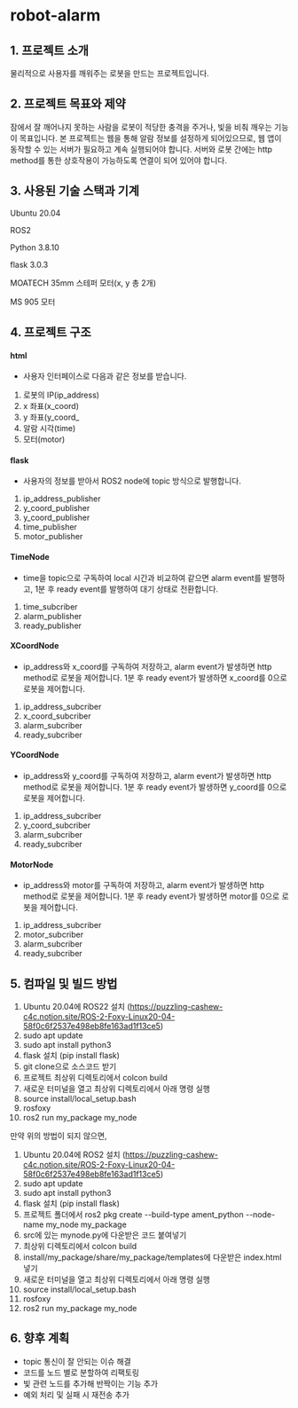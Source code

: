 # robot-alarm

## 1. 프로젝트 소개
  물리적으로 사용자를 깨워주는 로봇을 만드는 프로젝트입니다.

## 2. 프로젝트 목표와 제약
  잠에서 잘 깨어나지 못하는 사람을 로봇이 적당한 충격을 주거나, 빛을 비춰 깨우는 기능이 목표입니다.
본 프로젝트는 웹을 통해 알람 정보를 설정하게 되어있으므로, 웹 앱이 동작할 수 있는 서버가 필요하고 계속 실행되어야 합니다.
서버와 로봇 간에는 http method를 통한 상호작용이 가능하도록 연결이 되어 있어야 합니다.

## 3. 사용된 기술 스택과 기계

   Ubuntu 20.04

   ROS2
   
   Python 3.8.10

   flask 3.0.3

   MOATECH 35mm 스테퍼 모터(x, y 총 2개)

   MS 905 모터
   
## 4. 프로젝트 구조
   
   #### html
- 사용자 인터페이스로 다음과 같은 정보를 받습니다.
1. 로봇의 IP(ip_address)
2. x 좌표(x_coord)
3. y 좌표(y_coord_
4. 알람 시각(time)
5. 모터(motor)
  
  #### flask
- 사용자의 정보를 받아서 ROS2 node에 topic 방식으로 발행합니다.
1. ip_address_publisher
2. y_coord_publisher
3. y_coord_publisher
4. time_publisher
5. motor_publisher

  #### TimeNode
- time을 topic으로 구독하여 local 시간과 비교하여 같으면 alarm event를 발행하고,
1분 후 ready event를 발행하여 대기 상태로 전환합니다.
1. time_subcriber
2. alarm_publisher
3. ready_publisher

  #### XCoordNode
- ip_address와 x_coord를 구독하여 저장하고, alarm event가 발생하면 http method로 로봇을 제어합니다.
1분 후 ready event가 발생하면 x_coord를 0으로 로봇을 제어합니다.
1. ip_address_subcriber
2. x_coord_subcriber
3. alarm_subcriber
4. ready_subcriber
    
  #### YCoordNode
- ip_address와 y_coord를 구독하여 저장하고, alarm event가 발생하면 http method로 로봇을 제어합니다.
1분 후 ready event가 발생하면 y_coord를 0으로 로봇을 제어합니다.
1. ip_address_subcriber
2. y_coord_subcriber
3. alarm_subcriber
4. ready_subcriber
  
  #### MotorNode
- ip_address와 motor를 구독하여 저장하고, alarm event가 발생하면 http method로 로봇을 제어합니다.
1분 후 ready event가 발생하면 motor를 0으로 로봇을 제어합니다.
1. ip_address_subcriber
2. motor_subcriber
3. alarm_subcriber
4. ready_subcriber

## 5. 컴파일 및 빌드 방법
1. Ubuntu 20.04에 ROS22 설치 (https://puzzling-cashew-c4c.notion.site/ROS-2-Foxy-Linux20-04-58f0c6f2537e498eb8fe163ad1f13ce5)
2. sudo apt update
3. sudo apt install python3
3. flask 설치 (pip install flask)
4. git clone으로 소스코드 받기
5. 프로젝트 최상위 디렉토리에서 colcon build
6. 새로운 터미널을 열고 최상위 디렉토리에서 아래 명령 실행
7. source install/local_setup.bash
8. rosfoxy
9. ros2 run my_package my_node

만약 위의 방법이 되지 않으면,
1. Ubuntu 20.04에 ROS2 설치 (https://puzzling-cashew-c4c.notion.site/ROS-2-Foxy-Linux20-04-58f0c6f2537e498eb8fe163ad1f13ce5)
2. sudo apt update
3. sudo apt install python3
4. flask 설치 (pip install flask)
5. 프로젝트 폴더에서 ros2 pkg create --build-type ament_python --node-name my_node my_package
6. src에 있는 mynode.py에 다운받은 코드 붙여넣기
7. 최상위 디렉토리에서 colcon build
8. install/my_package/share/my_package/templates에 다운받은 index.html 넣기
9. 새로운 터미널을 열고 최상위 디렉토리에서 아래 명령 실행
10. source install/local_setup.bash
11. rosfoxy
12. ros2 run my_package my_node
   
## 6. 향후 계획
- topic 통신이 잘 안되는 이슈 해결
- 코드를 노드 별로 분할하여 리팩토링
- 빛 관련 노드를 추가해 반짝이는 기능 추가
- 예외 처리 및 실패 시 재전송 추가
